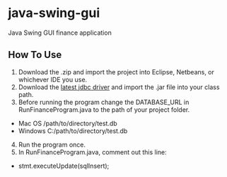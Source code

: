 # java-swing-gui
Java Swing GUI finance application

## How To Use

1. Download the .zip and import the project into Eclipse, Netbeans, or whichever IDE you use.
2. Download the [latest jdbc driver](https://bitbucket.org/xerial/sqlite-jdbc/downloads/) and import the .jar file into your class path.
3. Before running the program change the DATABASE_URL in RunFinanceProgram.java to the path of your project folder.

- Mac OS /path/to/directory/test.db
- Windows C:/path/to/directory/test.db

4. Run the program once.
5. In RunFinanceProgram.java, comment out this line:

- stmt.executeUpdate(sqlInsert);

